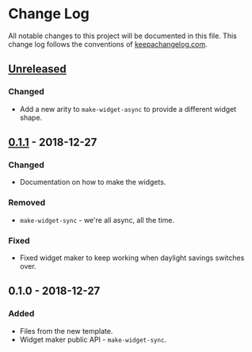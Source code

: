 # Change Log
All notable changes to this project will be documented in this file. This change log follows the conventions of [keepachangelog.com](http://keepachangelog.com/).

## [Unreleased]
### Changed
- Add a new arity to `make-widget-async` to provide a different widget shape.

## [0.1.1] - 2018-12-27
### Changed
- Documentation on how to make the widgets.

### Removed
- `make-widget-sync` - we're all async, all the time.

### Fixed
- Fixed widget maker to keep working when daylight savings switches over.

## 0.1.0 - 2018-12-27
### Added
- Files from the new template.
- Widget maker public API - `make-widget-sync`.

[Unreleased]: https://github.com/your-name/living-clojure/compare/0.1.1...HEAD
[0.1.1]: https://github.com/your-name/living-clojure/compare/0.1.0...0.1.1
